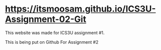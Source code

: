 # https://itsmoosam.github.io/ICS3U-Assignment-02-Git

This website was made for ICS3U assignment #1. 

This is being put on Github For Assignment #2
